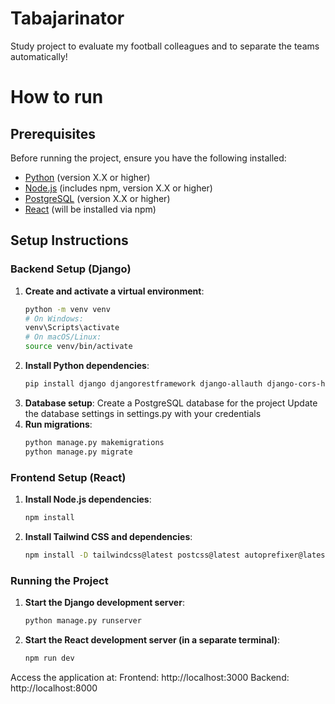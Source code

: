 # Tabajarinator

Study project to evaluate my football colleagues and to separate the teams automatically!

# How to run

## Prerequisites

Before running the project, ensure you have the following installed:

- [Python](https://www.python.org/downloads/) (version X.X or higher)
- [Node.js](https://nodejs.org/) (includes npm, version X.X or higher)
- [PostgreSQL](https://www.postgresql.org/download/) (version X.X or higher)
- [React](https://reactjs.org/) (will be installed via npm)

## Setup Instructions

### Backend Setup (Django)

1. **Create and activate a virtual environment**:
   ```bash
   python -m venv venv
   # On Windows:
   venv\Scripts\activate
   # On macOS/Linux:
   source venv/bin/activate

2. **Install Python dependencies**:
    ```bash
    pip install django djangorestframework django-allauth django-cors-headers psycopg2-binary
    
3. **Database setup**:
    Create a PostgreSQL database for the project
    Update the database settings in settings.py with your credentials
4. **Run migrations**:
    ```bash
    python manage.py makemigrations
    python manage.py migrate


### Frontend Setup (React)

1. **Install Node.js dependencies**:
    ```bash
    npm install
2. **Install Tailwind CSS and dependencies**:
    ```bash
    npm install -D tailwindcss@latest postcss@latest autoprefixer@latest

### Running the Project

1. **Start the Django development server**:
    ```bash
    python manage.py runserver
2. **Start the React development server (in a separate terminal)**:
    ```bash
    npm run dev

Access the application at:
Frontend: http://localhost:3000
Backend: http://localhost:8000
